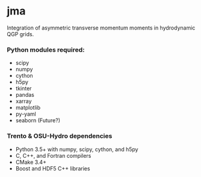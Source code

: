 # jma
Integration of asymmetric transverse momentum moments in hydrodynamic QGP grids.

### Python modules required:

* scipy
* numpy
* cython
* h5py
* tkinter
* pandas
* xarray
* matplotlib
* py-yaml
* seaborn (Future?)

### Trento & OSU-Hydro dependencies

* Python 3.5+ with numpy, scipy, cython, and h5py
* C, C++, and Fortran compilers
* CMake 3.4+
* Boost and HDF5 C++ libraries

